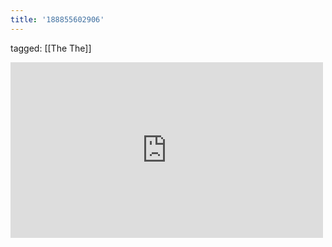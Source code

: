 ```yaml
---
title: '188855602906'
---
```

tagged: [[The The]]
<iframe allow="accelerometer; autoplay; clipboard-write; encrypted-media; gyroscope; picture-in-picture" allowfullscreen="" frameborder="0" height="281" id="youtube_iframe" src="https://www.youtube.com/embed/wYhaBApV8GU?feature=oembed&amp;enablejsapi=1&amp;origin=https://safe.txmblr.com&amp;wmode=opaque" width="500"></iframe>